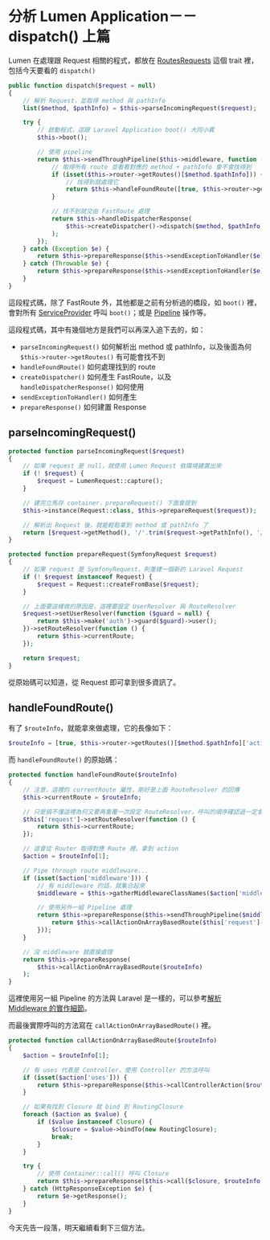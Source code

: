 # 分析 Lumen Application－－dispatch() 上篇

Lumen 在處理跟 Request 相關的程式，都放在 [RoutesRequests][] 這個 trait 裡，包括今天要看的 `dispatch()`

```php
public function dispatch($request = null)
{
    // 解析 Request，並取得 method 與 pathInfo
    list($method, $pathInfo) = $this->parseIncomingRequest($request);

    try {
        // 啟動程式，這跟 Laravel Application boot() 大同小異
        $this->boot();

        // 使用 pipeline 
        return $this->sendThroughPipeline($this->middleware, function () use ($method, $pathInfo) {
            // 取得所有 route 並看看對應的 method + pathInfo 會不會找得到
            if (isset($this->router->getRoutes()[$method.$pathInfo])) {
                // 找得到就處理它
                return $this->handleFoundRoute([true, $this->router->getRoutes()[$method.$pathInfo]['action'], []]);
            }

            // 找不到就交由 FastRoute 處理
            return $this->handleDispatcherResponse(
                $this->createDispatcher()->dispatch($method, $pathInfo)
            );
        });
    } catch (Exception $e) {
        return $this->prepareResponse($this->sendExceptionToHandler($e));
    } catch (Throwable $e) {
        return $this->prepareResponse($this->sendExceptionToHandler($e));
    }
}
```

這段程式碼，除了 FastRoute 外，其他都是之前有分析過的橋段，如 `boot()` 裡，會對所有 [ServiceProvider][Day05] 呼叫 `boot()`；或是 [Pipeline][Day07] 操作等。

這段程式碼，其中有幾個地方是我們可以再深入追下去的，如：

* `parseIncomingRequest()` 如何解析出 method 或 pathInfo，以及後面為何 `$this->router->getRoutes()` 有可能會找不到
* `handleFoundRoute()` 如何處理找到的 route
* `createDispatcher()` 如何產生 FastRoute，以及 `handleDispatcherResponse()` 如何使用
* `sendExceptionToHandler()` 如何產生
* `prepareResponse()` 如何建置 Response

## parseIncomingRequest()

```php
protected function parseIncomingRequest($request)
{
    // 如果 request 是 null，就使用 Lumen Request 依環境建置出來
    if (! $request) {
        $request = LumenRequest::capture();
    }

    // 建完立馬存 container，prepareRequest() 下面會提到
    $this->instance(Request::class, $this->prepareRequest($request));

    // 解析出 Request 後，就能輕鬆拿到 method 或 pathInfo 了
    return [$request->getMethod(), '/'.trim($request->getPathInfo(), '/')];
}

protected function prepareRequest(SymfonyRequest $request)
{
    // 如果 request 是 SymfonyRequest，則重建一個新的 Laravel Request
    if (! $request instanceof Request) {
        $request = Request::createFromBase($request);
    }

    // 上面要這樣做的原因是，這裡要設定 UserResolver 與 RouteResolver
    $request->setUserResolver(function ($guard = null) {
        return $this->make('auth')->guard($guard)->user();
    })->setRouteResolver(function () {
        return $this->currentRoute;
    });

    return $request;
}
```

從原始碼可以知道，從 Request 即可拿到很多資訊了。

## handleFoundRoute()

有了 `$routeInfo`，就能拿來做處理，它的長像如下：

```php
$routeInfo = [true, $this->router->getRoutes()[$method.$pathInfo]['action'], []]
```

而 `handleFoundRoute()` 的原始碼：

```php
protected function handleFoundRoute($routeInfo)
{
    // 注意，這裡的 currentRoute 屬性，剛好是上面 RouteResolver 的回傳
    $this->currentRoute = $routeInfo;

    // 只是搞不懂這裡為何又要再重覆一次設定 RouteResolver，呼叫的順序確認過一定會是 parseIncomingRequest() 後才 handleFoundRoute()
    $this['request']->setRouteResolver(function () {
        return $this->currentRoute;
    });

    // 這會從 Router 取得對應 Route 裡，拿到 action
    $action = $routeInfo[1];

    // Pipe through route middleware...
    if (isset($action['middleware'])) {
        // 有 middleware 的話，就集合起來
        $middleware = $this->gatherMiddlewareClassNames($action['middleware']);

        // 使用另外一組 Pipeline 處理
        return $this->prepareResponse($this->sendThroughPipeline($middleware, function () {
            return $this->callActionOnArrayBasedRoute($this['request']->route());
        }));
    }

    // 沒 middleware 就直接處理
    return $this->prepareResponse(
        $this->callActionOnArrayBasedRoute($routeInfo)
    );
}
```

這裡使用另一組 Pipeline 的方法與 Laravel 是一樣的，可以參考[解析 Middleware 的實作細節][Day20]。

而最後實際呼叫的方法寫在 `callActionOnArrayBasedRoute()` 裡。

```php
protected function callActionOnArrayBasedRoute($routeInfo)
{
    $action = $routeInfo[1];

    // 有 uses 代表是 Controller，使用 Controller 的方法呼叫
    if (isset($action['uses'])) {
        return $this->prepareResponse($this->callControllerAction($routeInfo));
    }

    // 如果有找到 Closure 就 bind 到 RoutingClosure
    foreach ($action as $value) {
        if ($value instanceof Closure) {
            $closure = $value->bindTo(new RoutingClosure);
            break;
        }
    }

    try {
        // 使用 Container::call() 呼叫 Closure
        return $this->prepareResponse($this->call($closure, $routeInfo[2]));
    } catch (HttpResponseException $e) {
        return $e->getResponse();
    }
}
```

今天先告一段落，明天繼續看剩下三個方法。

[RoutesRequests]: https://github.com/laravel/lumen-framework/blob/v5.7.6/src/Concerns/RoutesRequests.php

[Day05]: day05.md
[Day07]: day07.md
[Day20]: day20.md
